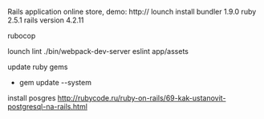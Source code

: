 Rails application online store, demo:
http://
lounch install
bundler 1.9.0
ruby 2.5.1
rails version 4.2.11


rubocop

lounch lint
./bin/webpack-dev-server
eslint app/assets


update ruby gems
- gem update --system

install posgres
http://rubycode.ru/ruby-on-rails/69-kak-ustanovit-postgresql-na-rails.html
